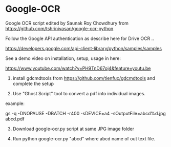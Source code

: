 # Google-OCR
Google OCR script edited by Saunak Roy Chowdhury from https://github.com/tshrinivasan/google-ocr-python


Follow the Google API authentication as describe here for Drive OCR .. 

https://developers.google.com/api-client-library/python/samples/samples


See a demo video on installation, setup, usage in here: 

https://www.youtube.com/watch?v=PH9TnD67oj4&feature=youtu.be


1. install gdcmdtools from https://github.com/tienfuc/gdcmdtools and complete the setup

2. Use "Ghost Script" tool to convert a pdf into individual images.

example:

gs -q -DNOPAUSE -DBATCH -r400 -sDEVICE=a4 -sOutputFile=abcd%d.jpg abcd.pdf

3. Download google-ocr.py script at same JPG image  folder

4. Run python google-ocr.py "abcd"   where abcd name of out text file.
